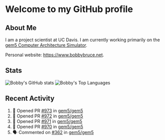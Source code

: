 # Welcome to my GitHub profile

## About Me

I am a project scientist at UC Davis. I am currently working primarily on the [gem5 Computer Architecture Simulator](https://github.com/gem5).

Personal website: <https://www.bobbybruce.net>.

## Stats

![Bobby's GitHub stats](https://github-readme-stats.vercel.app/api?username=bobbyrbruce&show_icons=true&theme=responsive&include_all_commits=true&count_private=true&show=reviews&disable_animations=true)
![Bobby's Top Languages ](https://github-readme-stats.vercel.app/api/top-langs/?username=bobbyrbruce&layout=compact&theme=responsive&count_private=true&langs_count=10&disable_animations=true)

## Recent Activity

<!--START_SECTION:activity-->
1. 💪 Opened PR [#973](https://github.com/gem5/gem5/pull/973) in [gem5/gem5](https://github.com/gem5/gem5)
2. 💪 Opened PR [#972](https://github.com/gem5/gem5/pull/972) in [gem5/gem5](https://github.com/gem5/gem5)
3. 💪 Opened PR [#971](https://github.com/gem5/gem5/pull/971) in [gem5/gem5](https://github.com/gem5/gem5)
4. 💪 Opened PR [#970](https://github.com/gem5/gem5/pull/970) in [gem5/gem5](https://github.com/gem5/gem5)
5. 🗣 Commented on [#362](https://github.com/gem5/gem5/pull/362#issuecomment-2020864273) in [gem5/gem5](https://github.com/gem5/gem5)
<!--END_SECTION:activity-->
